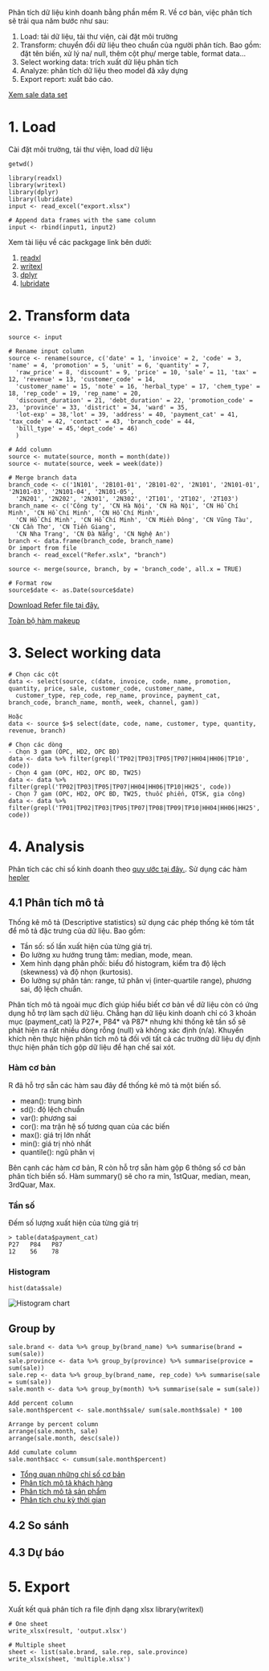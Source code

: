 Phân tích dữ liệu kinh doanh bằng phần mềm R. Về cơ bản, việc phân tích sẽ trải qua năm bước như sau:
1. Load: tải dữ liệu, tải thư viện, cài đặt môi trường
2. Transform: chuyển đổi dữ liệu theo chuẩn của người phân tích. Bao gồm: đặt tên biến, xử lý na/ null, thêm cột phụ/ merge table, format data...
3. Select working data: trích xuất dữ liệu phân tích
4. Analyze: phân tích dữ liệu theo model đã xây dựng
5. Export report: xuất báo cáo.

[Xem sale data set](./dataset.md)
# 1. Load
Cài đặt môi trường, tải thư viện, load dữ liệu
```
getwd()

library(readxl)
library(writexl)
library(dplyr)
library(lubridate)
input <- read_excel("export.xlsx")

# Append data frames with the same column
input <- rbind(input1, input2)
```
Xem tài liệu về các packgage link bên dưới:
1. [readxl](https://www.rdocumentation.org/packages/readxl/versions/0.1.1)
2. [writexl](https://docs.ropensci.org/writexl/)
3. [dplyr](https://dplyr.tidyverse.org/)
4. [lubridate](https://cran.r-project.org/web/packages/lubridate/vignettes/lubridate.html)

# 2. Transform data
```
source <- input

# Rename input column
source <- rename(source, c('date' = 1, 'invoice' = 2, 'code' = 3, 'name' = 4, 'promotion' = 5, 'unit' = 6, 'quantity' = 7, 
  'raw_price' = 8, 'discount' = 9, 'price' = 10, 'sale' = 11, 'tax' = 12, 'revenue' = 13, 'customer_code' = 14, 
  'customer_name' = 15, 'note' = 16, 'herbal_type' = 17, 'chem_type' = 18, 'rep_code' = 19, 'rep_name' = 20, 
  'discount_duration' = 21, 'debt_duration' = 22, 'promotion_code' = 23, 'province' = 33, 'district' = 34, 'ward' = 35, 
  'lot-exp' = 38,'lot' = 39, 'address' = 40, 'payment_cat' = 41, 'tax_code' = 42, 'contact' = 43, 'branch_code' = 44, 
  'bill_type' = 45,'dept_code' = 46)
  )

```


```
# Add column
source <- mutate(source, month = month(date))
source <- mutate(source, week = week(date))

# Merge branch data
branch_code <- c('1N101', '2B101-01', '2B101-02', '2N101', '2N101-01', '2N101-03', '2N101-04', '2N101-05', 
  '2N201', '2N202', '2N301', '2N302', '2T101', '2T102', '2T103')
branch_name <- c('Công ty', 'CN Hà Nội', 'CN Hà Nội', 'CN Hồ Chí Minh', 'CN Hồ Chí Minh', 'CN Hồ Chí Minh', 
  'CN Hồ Chí Minh', 'CN Hồ Chí Minh', 'CN Miền Đông', 'CN Vũng Tàu', 'CN Cần Thơ', 'CN Tiền Giang', 
  'CN Nha Trang', 'CN Đà Nẵng', 'CN Nghệ An')
branch <- data.frame(branch_code, branch_name)
Or import from file
branch <- read_excel("Refer.xslx", "branch")

source <- merge(source, branch, by = 'branch_code', all.x = TRUE)
```

```
# Format row
source$date <- as.Date(source$date)
```

[Download Refer file tại đây.](https://docs.google.com/spreadsheets/d/16LjQ8uVkXLTo-fDVaRPkXC-zccALC38UUzlE42bkmLc/edit?usp=sharing)

[Toàn bộ hàm makeup](./makeup.md)
# 3. Select working data


```
# Chọn các cột
data <- select(source, c(date, invoice, code, name, promotion, quantity, price, sale, customer_code, customer_name, 
  customer_type, rep_code, rep_name, province, payment_cat, branch_code, branch_name, month, week, channel, gam))
  
Hoặc
data <- source $>$ select(date, code, name, customer, type, quantity, revenue, branch)
```

```
# Chọn các dòng
- Chọn 3 gam (OPC, HD2, OPC BD)
data <- data %>% filter(grepl('TP02|TP03|TP05|TP07|HH04|HH06|TP10', code))
- Chọn 4 gam (OPC, HD2, OPC BD, TW25)
data <- data %>% filter(grepl('TP02|TP03|TP05|TP07|HH04|HH06|TP10|HH25', code))
- Chọn 7 gam (OPC, HD2, OPC BD, TW25, thuốc phiến, QTSK, gia công)
data <- data %>% filter(grepl('TP01|TP02|TP03|TP05|TP07|TP08|TP09|TP10|HH04|HH06|HH25', code))
```


# 4. Analysis
Phân tích các chỉ số kinh doanh theo [quy ước tại đây.](./metric.md).
Sử dụng các hàm [hepler](./helper.md)

## 4.1 Phân tích mô tả
Thống kê mô tả (Descriptive statistics) sử dụng các phép thống kê tóm tắt để mô tả đặc trưng của dữ liệu. Bao gồm:
- Tần số: số lần xuất hiện của từng giá trị.
- Đo lường xu hướng trung tâm: median, mode, mean.
- Xem hình dạng phân phối: biểu đồ histogram, kiểm tra độ lệch (skewness) và độ nhọn (kurtosis).
- Đo lường sự phân tán: range, tứ phân vị (inter-quartile range), phương sai, độ lệch chuẩn.

Phân tích mô tả ngoài mục đích giúp hiểu biết cơ bản về dữ liệu còn có ứng dụng hỗ trợ làm sạch dữ liệu. Chẳng hạn dữ liệu kinh doanh chỉ có 3 khoản mục (payment_cat) là P27*, P84* và P87* nhưng khi thống kê tần số sẽ phát hiện ra rất nhiều dòng rỗng (null) và không xác định (n/a). Khuyến khích nên thực hiện phân tích mô tả đối với tất cả các trường dữ liệu dự định thực hiện phân tích gộp dữ liệu để hạn chế sai xót.

### Hàm cơ bản
R đã hỗ trợ sẵn các hàm sau đây để thống kê mô tả một biến số.
- mean(): trung bình
- sd(): độ lệch chuẩn
- var(): phương sai
- cor(): ma trận hệ số tương quan của các biến
- max(): giá trị lớn nhất
- min(): giá trị nhỏ nhất
- quantile(): ngũ phân vị

Bên cạnh các hàm cơ bản, R còn hỗ trợ sẵn hàm gộp 6 thông số cơ bản phân tích biến số. Hàm summary() sẽ cho ra min, 1stQuar, median, mean, 3rdQuar, Max.

### Tần số
Đếm số lượng xuất hiện của từng giá trị
```
> table(data$payment_cat)
P27   P84   P87
12    56    78
```
### Histogram
```
hist(data$sale)
```
![Histogram chart](https://cdn.datamentor.io/wp-content/uploads/2017/11/r-histogram.png)

## Group by
```
sale.brand <- data %>% group_by(brand_name) %>% summarise(brand = sum(sale))
sale.province <- data %>% group_by(province) %>% summarise(provice = sum(sale))
sale.rep <- data %>% group_by(brand_name, rep_code) %>% summarise(sale = sum(sale))
sale.month <- data %>% group_by(month) %>% summarise(sale = sum(sale))

Add percent column
sale.month$percent <- sale.month$sale/ sum(sale.month$sale) * 100

Arrange by percent column
arrange(sale.month, sale)
arrange(sale.month, desc(sale))

Add cumulate column
sale.month$acc <- cumsum(sale.month$percent)
```
- [Tổng quan những chỉ số cơ bản](./analyse/overview.md)
- [Phân tích mô tả khách hàng](./analyse/customers.md)
- [Phân tích mô tả sản phẩm](./analyse/products.md)
- [Phân tích chu kỳ thời gian](./analyse/period.md)
## 4.2 So sánh

## 4.3 Dự báo

# 5. Export
Xuất kết quả phân tích ra file định dạng xlsx
library(writexl)

```
# One sheet
write_xlsx(result, 'output.xlsx')

# Multiple sheet
sheet <- list(sale.brand, sale.rep, sale.province)
write_xlsx(sheet, 'multiple.xlsx')
```
